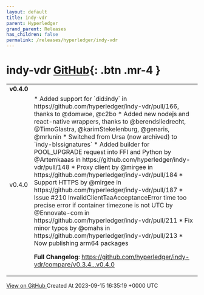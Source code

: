 ```yaml
---
layout: default
title: indy-vdr
parent: Hyperledger
grand_parent: Releases
has_children: false
permalink: /releases/hyperledger/indy-vdr
---
```


# indy-vdr <span class="fs-3 right-align">[GitHub](https://github.com/hyperledger/indy-vdr){: .btn .mr-4 }</span>


<div>
    <table>
        <tr>
            <td colspan="2">
                <b>
                    v0.4.0
                </b>
            </td>
        </tr>
        <tr>
            <td>
                <span class="chip">
                    v0.4.0
                </span>
            </td>
            <td>
                * Added support for `did:indy` in https://github.com/hyperledger/indy-vdr/pull/166, thanks to @domwoe, @c2bo 
* Added new nodejs and react-native wrappers, thanks to @berendsliedrecht, @TimoGlastra, @karimStekelenburg, @genaris, @mrlunin
* Switched from Ursa (now archived) to `indy-blssignatures`
* Added builder for POOL_UPGRADE request into FFI and Python by @Artemkaaas in https://github.com/hyperledger/indy-vdr/pull/148
* Proxy client by @mirgee in https://github.com/hyperledger/indy-vdr/pull/184
* Support HTTPS by @mirgee in https://github.com/hyperledger/indy-vdr/pull/187
* Issue #210 InvalidClientTaaAcceptanceError time too precise error if container timezone is not UTC by @Ennovate-com in https://github.com/hyperledger/indy-vdr/pull/211
* Fix minor typos by @omahs in https://github.com/hyperledger/indy-vdr/pull/213
* Now publishing arm64 packages

**Full Changelog**: https://github.com/hyperledger/indy-vdr/compare/v0.3.4...v0.4.0
            </td>
        </tr>
    </table>
    <a href="https://github.com/hyperledger/indy-vdr/releases/tag/v0.4.0" class=".btn">
        View on GitHub
    </a>
    <span class="right-align">
        Created At 2023-09-15 16:35:19 +0000 UTC
    </span>
</div>

